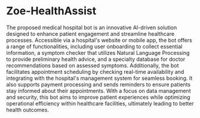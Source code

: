 # Zoe-HealthAssist
The proposed medical hospital bot is an innovative AI-driven solution designed to enhance patient engagement and streamline healthcare processes. Accessible via a hospital's website or mobile app, the bot offers a range of functionalities, including user onboarding to collect essential information, a symptom checker that utilizes Natural Language Processing to provide preliminary health advice, and a specialty database for doctor recommendations based on assessed symptoms.
Additionally, the bot facilitates appointment scheduling by checking real-time availability and integrating with the hospital's management system for seamless booking. It also supports payment processing and sends reminders to ensure patients stay informed about their appointments. With a focus on data management and security, this bot aims to improve patient experiences while optimizing operational efficiency within healthcare facilities, ultimately leading to better health outcomes.
